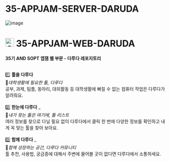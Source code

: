 # 35-APPJAM-SERVER-DARUDA

<img alt="image" src="https://github.com/user-attachments/assets/e3d3d985-6ac6-40fe-a061-5cb8d86a189f">

# <img src="https://github.com/user-attachments/assets/cadac378-353e-40a8-8645-2140114f6e0b" alt="Group 2085665014" width="27" /> 35-APPJAM-WEB-DARUDA
**35기 AND SOPT 앱잼 웹 부문 - 다루다 레포지토리**
<br>
<br>

1️⃣ **툴을 다루다**<br>📍*대학생활에 필요한 툴, 다루다* <br>
공부, 과제, 팀플, 동아리, 대외활동 등 대학생활에 빠질 수 없는 컴퓨터 작업은 다루다가 알려줘요.<br>
<br>
2️⃣ **한눈에 다루다** _ <br>📍*내가 찾는 툴은 여기에, 툴 리스트*<br>
여러 정보를 찾으로 다닐 필요 없이 다루다에서 클릭 한 번에 다양한 정보를 확인하고 내게 꼭 맞는 툴을 찾아 보아요.<br>
<br>
3️⃣ **함께 다루다** _ <br>📍*함께 성장하는 공간, 다루다 커뮤니티*<br>
툴 추천, 사용법, 궁금증에 대해서 주변에 물어볼 곳이 없다면 다루다에서 소통하세요.<br>
<br>

